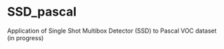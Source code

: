 # SSD_pascal

Application of Single Shot Multibox Detector (SSD) to Pascal VOC dataset (in progress)
